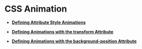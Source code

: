 # CSS Animation<a name="EN-US_TOPIC_0000001211008759"></a>

-   **[Defining Attribute Style Animations](ui-js-animate-attribute-style.md)**  

-   **[Defining Animations with the transform Attribute](ui-js-animate-transform.md)**  

-   **[Defining Animations with the background-position Attribute](ui-js-animate-background-position-style.md)**  


